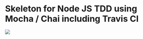 ﻿# Skeleton for Node JS TDD using Mocha / Chai including Travis CI

<img src="https://travis-ci.org/LiamDotPro/Travis-CI-NodeJS-Skeleton-Mocha-Chai.svg?branch=master
"></img>
